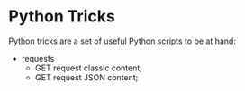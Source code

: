 # Python Tricks
Python tricks are a set of useful Python scripts to be at hand:
* requests
    * GET request classic content;
    * GET request JSON content;
